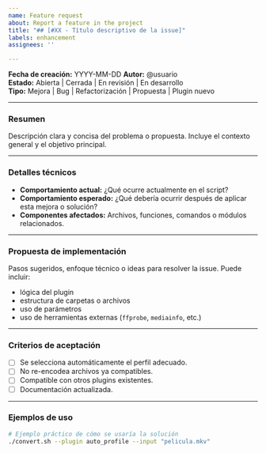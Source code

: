 ```yaml
---
name: Feature request
about: Report a feature in the project
title: "## [#XX - Título descriptivo de la issue]"
labels: enhancement
assignees: ''

---
```


**Fecha de creación:** YYYY-MM-DD
**Autor:** @usuario  
**Estado:** Abierta | Cerrada | En revisión | En desarrollo  
**Tipo:** Mejora | Bug | Refactorización | Propuesta | Plugin nuevo  

---

### Resumen

Descripción clara y concisa del problema o propuesta. Incluye el contexto general y el objetivo principal.

---

### Detalles técnicos

- **Comportamiento actual:** ¿Qué ocurre actualmente en el script?
- **Comportamiento esperado:** ¿Qué debería ocurrir después de aplicar esta mejora o solución?
- **Componentes afectados:** Archivos, funciones, comandos o módulos relacionados.

---

### Propuesta de implementación

Pasos sugeridos, enfoque técnico o ideas para resolver la issue. Puede incluir:

- lógica del plugin
- estructura de carpetas o archivos
- uso de parámetros
- uso de herramientas externas (`ffprobe`, `mediainfo`, etc.)

---

### Criterios de aceptación

- [ ] Se selecciona automáticamente el perfil adecuado.
- [ ] No re-encodea archivos ya compatibles.
- [ ] Compatible con otros plugins existentes.
- [ ] Documentación actualizada.

---

### Ejemplos de uso

```bash
# Ejemplo práctico de cómo se usaría la solución
./convert.sh --plugin auto_profile --input "pelicula.mkv"
